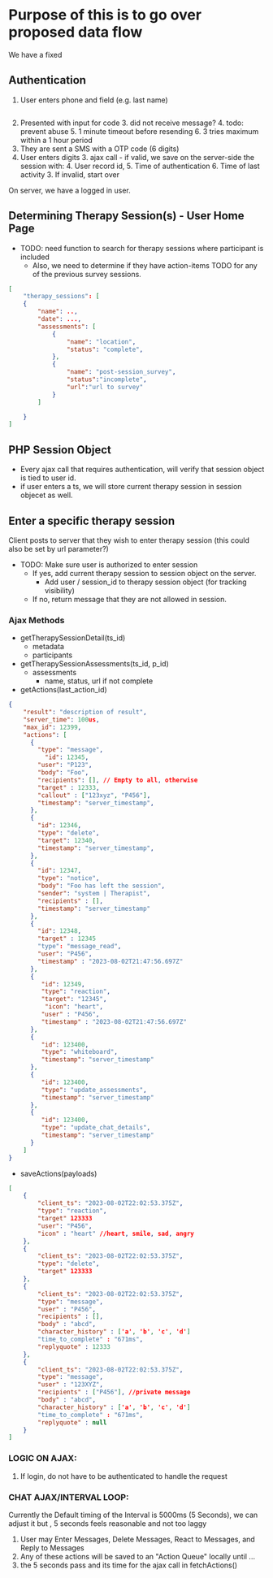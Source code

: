 # Purpose of this is to go over proposed data flow


We have a fixed



## Authentication

1. User enters phone and field (e.g. last name)


```json


```


2. Presented with input for code
   3. did not receive message?
   4. todo: prevent abuse
      5. 1 minute timeout before resending
      6. 3 tries maximum within a 1 hour period
2. They are sent a SMS with a OTP code (6 digits)
3. User enters digits
   3. ajax call - if valid, we save on the server-side the session with:
      4. User record id,
      5. Time of authentication
      6. Time of last activity
   3. If invalid, start over

On server, we have a logged in user.

## Determining Therapy Session(s) - User Home Page
- TODO: need function to search for therapy sessions where participant is included
  - Also, we need to determine if they have action-items TODO for any of the previous survey sessions.
```json
[
    "therapy_sessions": [
    {
        "name": ..,
        "date": ...,
        "assessments": [
            {
                "name": "location",
                "status": "complete",
            },
            {
                "name": "post-session_survey",
                "status":"incomplete",
                "url":"url to survey"
            }
        ]

    }
]
```

## PHP Session Object
- Every ajax call that requires authentication, will verify that session object is tied to user id.
- if user enters a ts, we will store current therapy session in session objecet as well.


## Enter a specific therapy session
Client posts to server that they wish to enter therapy session (this could also be set by url parameter?)

- TODO: Make sure user is authorized to enter session
    - If yes, add current therapy session to session object on the server.
        - Add user / session_id to therapy session object (for tracking visibility)
    - If no, return message that they are not allowed in session.


### Ajax Methods
- getTherapySessionDetail(ts_id)
  - metadata
  - participants
- getTherapySessionAssessments(ts_id, p_id)
  - assessments
    - name, status, url if not complete
- getActions(last_action_id)
```json lines
{
    "result": "description of result",
    "server_time": 100us,
    "max_id": 12399,
    "actions": [
      {
        "type": "message",
          "id": 12345,
        "user": "P123",
        "body": "Foo",
        "recipients": [], // Empty to all, otherwise
        "target" : 12333,
        "callout" : ["123xyz", "P456"],
        "timestamp": "server_timestamp",
      },
      {
        "id": 12346,
        "type": "delete",
        "target": 12340,
        "timestamp": "server_timestamp",
      },
      {
        "id": 12347,
        "type": "notice",
        "body": "Foo has left the session",
        "sender": "system | Therapist",
        "recipients" : [],
        "timestamp": "server_timestamp"
      },
      {
        "id": 12348,
        "target" : 12345
        "type": "message_read",
        "user": "P456",
        "timestamp" : "2023-08-02T21:47:56.697Z"
      },
      {
         "id": 12349,
         "type": "reaction",
         "target": "12345",
          "icon": "heart",
         "user" : "P456",
         "timestamp" : "2023-08-02T21:47:56.697Z"
      },
      {
         "id": 123400,
         "type": "whiteboard",
         "timestamp": "server_timestamp"
      },
      {
         "id": 123400,
         "type": "update_assessments",
         "timestamp": "server_timestamp"
      },
      {
         "id": 123400,
         "type": "update_chat_details",
         "timestamp": "server_timestamp"
      }
    ]
}
```
- saveActions(payloads)
```json lines
[
    {
        "client_ts": "2023-08-02T22:02:53.375Z",
        "type": "reaction",
        "target" 123333
        "user": "P456",
        "icon" : "heart" //heart, smile, sad, angry
    },
    {
        "client_ts": "2023-08-02T22:02:53.375Z",
        "type": "delete",
        "target" 123333
    },
    {
        "client_ts": "2023-08-02T22:02:53.375Z",
        "type": "message",
        "user" : "P456",
        "recipients" : [],
        "body" : "abcd",
        "character_history" : ['a', 'b', 'c', 'd']
        "time_to_complete" : "671ms",
        "replyquote" : 12333
    },
    {
        "client_ts": "2023-08-02T22:02:53.375Z",
        "type": "message",
        "user" : "123XYZ",
        "recipients" : ["P456"], //private message
        "body" : "abcd",
        "character_history" : ['a', 'b', 'c', 'd']
        "time_to_complete" : "671ms",
        "replyquote" : null
    }
]
```


### LOGIC ON AJAX:
1. If login, do not have to be authenticated to handle the request

### CHAT AJAX/INTERVAL LOOP:
Currently the Default timing of the Interval is 5000ms (5 Seconds),  we can adjust it but , 5 seconds feels reasonable and not too laggy

1. User may Enter Messages, Delete Messages, React to Messages, and Reply to Messages
2. Any of these actions will be saved to an "Action Queue" locally until ...
3. the 5 seconds pass and its time for the ajax call in fetchActions()
